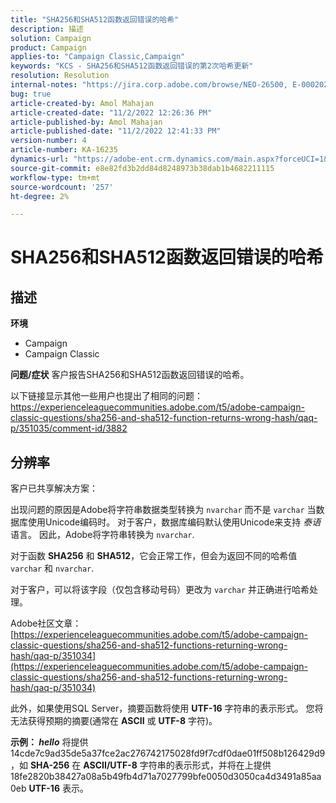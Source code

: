```yaml
---
title: "SHA256和SHA512函数返回错误的哈希"
description: 描述
solution: Campaign
product: Campaign
applies-to: "Campaign Classic,Campaign"
keywords: "KCS - SHA256和SHA512函数返回错误的第2次哈希更新"
resolution: Resolution
internal-notes: "https://jira.corp.adobe.com/browse/NEO-26500, E-000202021, E-000148142"
bug: true
article-created-by: Amol Mahajan
article-created-date: "11/2/2022 12:26:36 PM"
article-published-by: Amol Mahajan
article-published-date: "11/2/2022 12:41:33 PM"
version-number: 4
article-number: KA-16235
dynamics-url: "https://adobe-ent.crm.dynamics.com/main.aspx?forceUCI=1&pagetype=entityrecord&etn=knowledgearticle&id=537cf695-a95a-ed11-9561-6045bd006a22"
source-git-commit: e8e82fd3b2dd84d8248973b38dab1b4682211115
workflow-type: tm+mt
source-wordcount: '257'
ht-degree: 2%

---
```


# SHA256和SHA512函数返回错误的哈希

## 描述

<b>环境</b>
- Campaign
- Campaign Classic

<b>问题/症状</b>
客户报告SHA256和SHA512函数返回错误的哈希。

以下链接显示其他一些用户也提出了相同的问题：https://experienceleaguecommunities.adobe.com/t5/adobe-campaign-classic-questions/sha256-and-sha512-function-returns-wrong-hash/qaq-p/351035/comment-id/3882


## 分辨率


客户已共享解决方案：

出现问题的原因是Adobe将字符串数据类型转换为 `nvarchar` 而不是 `varchar` 当数据库使用Unicode编码时。 对于客户，数据库编码默认使用Unicode来支持 *泰语* 语言。 因此，Adobe将字符串转换为 `nvarchar`.

对于函数 <b>SHA256</b> 和 <b>SHA512</b>，它会正常工作，但会为返回不同的哈希值 `varchar` 和 `nvarchar`.

对于客户，可以将该字段（仅包含移动号码）更改为 `varchar` 并正确进行哈希处理。

Adobe社区文章：
[https://experienceleaguecommunities.adobe.com/t5/adobe-campaign-classic-questions/sha256-and-sha512-functions-returning-wrong-hash/qaq-p/351034](https://experienceleaguecommunities.adobe.com/t5/adobe-campaign-classic-questions/sha256-and-sha512-functions-returning-wrong-hash/qaq-p/351034)

此外，如果使用SQL Server，摘要函数将使用 <b>UTF-16</b> 字符串的表示形式。 您将无法获得预期的摘要(通常在 <b>ASCII</b> 或 <b>UTF-8</b> 字符)。

<b>示例： *hello</b>* 将提供14cde7c9ad35de5a37fce2ac276742175028fd9f7cdf0dae01ff508b126429d9，如 <b>SHA-256</b> 在 <b>ASCII/UTF-8</b> 字符串的表示形式，并将在上提供18fe2820b38427a08a5b49fb4d71a7027799bfe0050d3050ca4d3491a85aa0eb <b>UTF-16</b> 表示。
